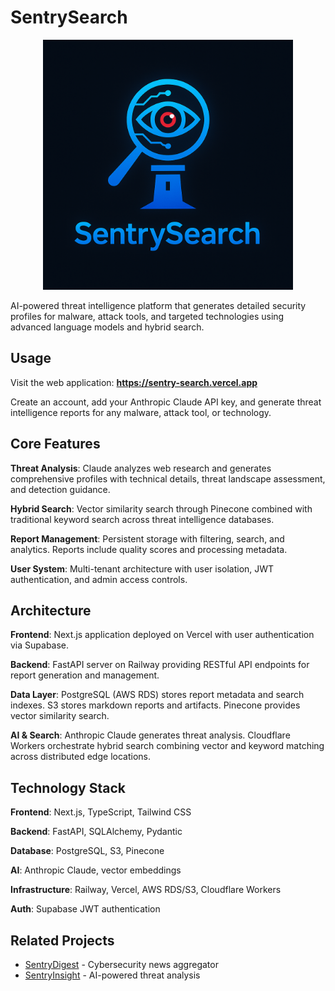 
# SentrySearch

<div align="center">
  <img src="docs/assets/logo.png" alt="SentrySearch Logo" width="400" />
</div>

AI-powered threat intelligence platform that generates detailed security profiles for malware, attack tools, and targeted technologies using advanced language models and hybrid search.

## Usage

Visit the web application: **https://sentry-search.vercel.app**

Create an account, add your Anthropic Claude API key, and generate threat intelligence reports for any malware, attack tool, or technology.

## Core Features

**Threat Analysis**: Claude analyzes web research and generates comprehensive profiles with technical details, threat landscape assessment, and detection guidance.

**Hybrid Search**: Vector similarity search through Pinecone combined with traditional keyword search across threat intelligence databases.

**Report Management**: Persistent storage with filtering, search, and analytics. Reports include quality scores and processing metadata.

**User System**: Multi-tenant architecture with user isolation, JWT authentication, and admin access controls.

## Architecture

**Frontend**: Next.js application deployed on Vercel with user authentication via Supabase.

**Backend**: FastAPI server on Railway providing RESTful API endpoints for report generation and management.

**Data Layer**: PostgreSQL (AWS RDS) stores report metadata and search indexes. S3 stores markdown reports and artifacts. Pinecone provides vector similarity search.

**AI & Search**: Anthropic Claude generates threat analysis. Cloudflare Workers orchestrate hybrid search combining vector and keyword matching across distributed edge locations.

## Technology Stack

**Frontend**: Next.js, TypeScript, Tailwind CSS

**Backend**: FastAPI, SQLAlchemy, Pydantic

**Database**: PostgreSQL, S3, Pinecone

**AI**: Anthropic Claude, vector embeddings

**Infrastructure**: Railway, Vercel, AWS RDS/S3, Cloudflare Workers

**Auth**: Supabase JWT authentication

## Related Projects

- [SentryDigest](https://github.com/ricomanifesto/SentryDigest) - Cybersecurity news aggregator
- [SentryInsight](https://github.com/ricomanifesto/SentryInsight) - AI-powered threat analysis